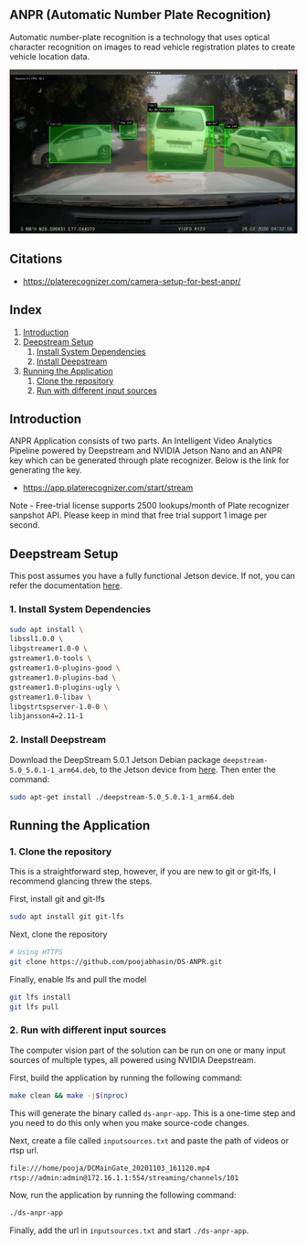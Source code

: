 ## ANPR (Automatic Number Plate Recognition)

Automatic number-plate recognition is a technology that uses optical character recognition on images to read vehicle registration plates to create vehicle location data.

![DS-ANPR](resources/anpr.png)

## Citations

* https://platerecognizer.com/camera-setup-for-best-anpr/

## Index

1. [Introduction](#Introduction)
2. [Deepstream Setup](#Deepstream-Setup)
    1. [Install System Dependencies](#Install-System-Dependencies)
    2. [Install Deepstream](#Install-Deepstream)
3. [Running the Application](#Running-the-Application)
    1. [Clone the repository](#Cloning-the-repository)
    2. [Run with different input sources](#Run-with-different-input-sources)

## Introduction

ANPR Application consists of two parts. An Intelligent Video Analytics Pipeline powered by Deepstream and NVIDIA Jetson Nano and an ANPR key which can  be generated through plate recognizer.
Below is the link for generating the key. 

* https://app.platerecognizer.com/start/stream

Note - Free-trial license supports 2500 lookups/month of Plate recognizer sanpshot API. Please keep in mind that free trial support 1 image per second.

## Deepstream Setup

This post assumes you have a fully functional Jetson device. If not, you can refer the documentation [here](https://docs.nvidia.com/jetson/jetpack/install-jetpack/index.html).

### 1. Install System Dependencies

```sh
sudo apt install \
libssl1.0.0 \
libgstreamer1.0-0 \
gstreamer1.0-tools \
gstreamer1.0-plugins-good \
gstreamer1.0-plugins-bad \
gstreamer1.0-plugins-ugly \
gstreamer1.0-libav \
libgstrtspserver-1.0-0 \
libjansson4=2.11-1
```

### 2. Install Deepstream

Download the DeepStream 5.0.1 Jetson Debian package `deepstream-5.0_5.0.1-1_arm64.deb`, to the Jetson device from [here](https://developer.nvidia.com/assets/Deepstream/5.0/ga/secure/deepstream_sdk_5.0.1_amd64.deb). Then enter the command:

```sh
sudo apt-get install ./deepstream-5.0_5.0.1-1_arm64.deb
```

## Running the Application

### 1. Clone the repository

This is a straightforward step, however, if you are new to git or git-lfs, I recommend glancing threw the steps.

First, install git and git-lfs

```sh
sudo apt install git git-lfs
```

Next, clone the repository

```sh
# Using HTTPS
git clone https://github.com/poojabhasin/DS-ANPR.git
```

Finally, enable lfs and pull the model

```sh
git lfs install
git lfs pull
```

### 2. Run with different input sources

The computer vision part of the solution can be run on one or many input sources of multiple types, all powered using NVIDIA Deepstream.

First, build the application by running the following command:

```sh
make clean && make -j$(nproc)
```

This will generate the binary called `ds-anpr-app`. This is a one-time step and you need to do this only when you make source-code changes.

Next, create a file called `inputsources.txt` and paste the path of videos or rtsp url.

```sh
file:///home/pooja/DCMainGate_20201103_161120.mp4
rtsp://admin:admin@172.16.1.1:554/streaming/channels/101
```

Now, run the application by running the following command:

```sh
./ds-anpr-app
```

Finally, add the url in `inputsources.txt` and start `./ds-anpr-app`.
